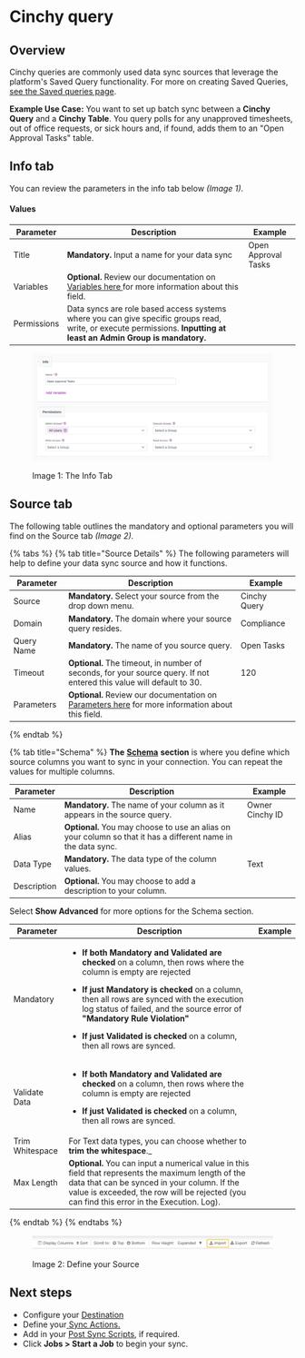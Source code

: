 # Cinchy query

## Overview

Cinchy queries are commonly used data sync sources that leverage the platform's Saved Query functionality. For more on creating Saved Queries,[ see the Saved queries page](../../../guides-for-using-cinchy/builder-guides/saved-queries.md).

**Example Use Case:** You want to set up batch sync between a **Cinchy Query** and a **Cinchy Table**. You query polls for any unapproved timesheets, out of office requests, or sick hours and, if found, adds them to an "Open Approval Tasks" table.



## Info tab

You can review the parameters in the info tab below _(Image 1)._

#### Values

| Parameter   | Description                                                                                                                                                                                      | Example             |
|-------------|--------------------------------------------------------------------------------------------------------------------------------------------------------------------------------------------------|---------------------|
| Title       | **Mandatory.** Input a name for your data sync                                                                                                                                                   | Open Approval Tasks |
| Variables   | **Optional.** Review our documentation on [Variables here ](../../building-data-syncs/advanced-settings/variables.md)for more information about this field.                                      |                     |
| Permissions | Data syncs are role based access systems where you can give specific groups read, write, or execute permissions. **Inputting at least an Admin Group is mandatory.** |                     |

<figure><img src="../../../.gitbook/assets/image (699).png" alt=""><figcaption><p>Image 1: The Info Tab</p></figcaption></figure>

## Source tab

The following table outlines the mandatory and optional parameters you will find on the Source tab _(Image 2)._

{% tabs %}
{% tab title="Source Details" %}
The following parameters will help to define your data sync source and how it functions.

<table><thead><tr><th>Parameter</th><th width="289.66666666666663">Description</th><th>Example</th></tr></thead><tbody><tr><td>Source</td><td><strong>Mandatory.</strong> Select your source from the drop down menu.</td><td>Cinchy Query</td></tr><tr><td>Domain</td><td><strong>Mandatory.</strong> The domain where your source query resides.</td><td>Compliance</td></tr><tr><td>Query Name</td><td><strong>Mandatory.</strong> The name of you source query.</td><td>Open Tasks</td></tr><tr><td>Timeout</td><td><strong>Optional.</strong> The timeout, in number of seconds, for your source query. If not entered this value will default to 30.</td><td>120</td></tr><tr><td>Parameters</td><td><strong>Optional.</strong> Review our documentation on <a href="../../building-data-syncs/advanced-settings/variables.md">Parameters here</a> for more information about this field.</td><td></td></tr></tbody></table>
{% endtab %}

{% tab title="Schema" %}
**The** [**Schema**](../../building-data-syncs/columns-and-mappings/#2.-schema-columns) **section** is where you define which source columns you want to sync in your connection. You can repeat the values for multiple columns.

| Parameter   | Description                                                                                                   | Example         |
|-------------|---------------------------------------------------------------------------------------------------------------|-----------------|
| Name        | **Mandatory.** The name of your column as it appears in the source query.                                     | Owner Cinchy ID |
| Alias       | **Optional.** You may choose to use an alias on your column so that it has a different name in the data sync. |                 |
| Data Type   | **Mandatory.** The data type of the column values.                                                            | Text            |
| Description | **Optional.** You may choose to add a description to your column.                                             |                 |



Select **Show Advanced**  for more options for the Schema section. 

| Parameter       | Description                                                                                                                                                                                                                                                                                                                                                                                                                                                                           | Example |
|-----------------|---------------------------------------------------------------------------------------------------------------------------------------------------------------------------------------------------------------------------------------------------------------------------------------------------------------------------------------------------------------------------------------------------------------------------------------------------------------------------------------|---------|
| Mandatory       | <ul><li><strong>If both Mandatory and Validated</strong> <strong>are checked</strong> on a column, then rows where the column is empty are rejected</li></ul><ul><li><strong>If just Mandatory is checked</strong> on a column, then all rows are synced with the execution log status of failed, and the source error of <strong>"Mandatory Rule Violation"</strong></li></ul><ul><li><strong>If just Validated is checked</strong> on a column, then all rows are synced.</li></ul> |         |
| Validate Data   | <ul><li><strong>If both Mandatory and Validated</strong> <strong>are checked</strong> on a column, then rows where the column is empty are rejected</li></ul><ul><li><strong>If just Validated is checked</strong> on a column, then all rows are synced.</li></ul>                                                                                                                                                                                                                   |         |
| Trim Whitespace | For Text data types, you can choose whether to **trim the whitespace**._                                                                                                                                                                                                                                                                                                                                      |         |
| Max Length      | **Optional.** You can input a numerical value in this field that represents the maximum length of the data that can be synced in your column. If the value is exceeded, the row will be rejected (you can find this error in the Execution. Log).                                                                                                                                                                                                                                     |         |
{% endtab %}
{% endtabs %}

<figure><img src="../../../.gitbook/assets/image (335).png" alt=""><figcaption><p>Image 2: Define your Source</p></figcaption></figure>

## Next steps

* Configure your [Destination](../../supported-data-sync-destinations/)
* Define your[ ](../../building-data-syncs/sync-actions.md)[Sync Actions.](../../building-data-syncs/sync-actions.md)
* Add in your [Post Sync Scripts](../../building-data-syncs/advanced-settings/post-sync-scripts.md), if required.
* Click **Jobs > Start a Job** to begin your sync.
